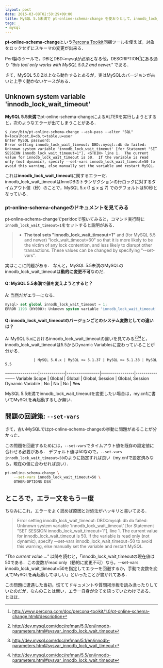 ```yaml
---
layout: post
date: 2015-03-08T02:50:29+09:00
title: MySQL 5.5未満で pt-online-schema-change を使おうとして，innodb_lock_wait_timeout にハマった話
tags:
- mysql
---
```

**pt-online-schema-change**という[Percona Toolkit](http://www.percona.com/software/percona-toolkit)同梱ツールを使えば，対象をロックせずにスキーマの変更が出来る．

Perl製のツールで，DBIとDBD::mysqlが必須となる他，DESCRIPTION[^1]にある通り *"this tool only works with MySQL 5.0.2 and newer."* である．

さて，MySQL 5.0.2以上なら動作するとあるが，実はMySQLのバージョンが古いと上手く動かないケースがある．

## Unknown system variable 'innodb_lock_wait_timeout'

**MySQL 5.5未満**でpt-online-schema-changeによるALTERを実行しようとすると，次のようなエラーが出てしまうことがある．

```console
$ /usr/bin/pt-online-schema-change --ask-pass --alter "SQL" h=localhost,D=db,t=table,u=user
Enter MySQL password:
Error setting innodb_lock_wait_timeout: DBD::mysql::db do failed: Unknown system variable 'innodb_lock_wait_timeout' [for Statement "SET SESSION innodb_lock_wait_timeout=1"], <STDIN> line 1.  The current value for innodb_lock_wait_timeout is 50.  If the variable is read only (not dynamic), specify --set-vars innodb_lock_wait_timeout=50 to avoid this warning, else manually set the variable and restart MySQL.
```

これは**innodb_lock_wait_timeout**に関するエラーだ．
innodb_lock_wait_timeoutはInnoDBのトランザクションの行ロックに対するタイムアウト値（秒）のことで，MySQL 5.x (1 ≦ x ≦ 7) でのデフォルトは50秒となっている．

### pt-online-schema-changeのドキュメントを見てみる

pt-online-schema-changeでperldocで覗いてみると，コマンド実行時に`innodb_lock_wait_timeout=1`をセットすると説明がある．

> - **The tool sets "innodb_lock_wait_timeout=1"** and (for MySQL 5.5 and newer) "lock_wait_timeout=60" so that it is more likely to be the victim of any lock contention, and less likely to disrupt other transactions.  These values can be changed by specifying "--set-vars".

実はここに問題がある．
なんと，MySQL 5.5未満のMySQLのinnodb_lock_wait_timeoutは**動的に変更不可**なのだ．

#### Q: MySQL 5.5未満で値を変えようとすると？

A: 当然だがエラーになる．

```sql
mysql> set global innodb_lock_wait_timeout = 1;
ERROR 1193 (HY000): Unknown system variable 'innodb_lock_wait_timeout'
```

#### Q: innodb_lock_wait_timeoutのバージョンごとのシステム変数としての違いは？

A: MySQL 5.xにおけるinnodb_lock_wait_timeoutの違いを見てみる[^2][^3][^4]と，innodb_lock_wait_timeoutは5.5からDynamic Variablesに変わっていることが分かる．

                 | MySQL 5.0.x | MySQL <= 5.1.37 | MySQL >= 5.1.38 | MySQL 5.5
-----------------|-------------|-----------------|-----------------|----------------
Variable Scope   | Global      | Global          | Global, Session | Global, Session
Dynamic Variable | No          | No              | No              | **Yes**

MySQL 5.5未満でinnodb_lock_wait_timeoutを変更したい場合は，my.cnfに書いてMySQLを再起動するしか無い．

## 問題の回避策: `--set-vars`

さて，古いMySQLではpt-online-schema-changeの挙動に問題があることが分かった．

この問題を回避するためには，`--set-vars`でタイムアウト値を既存の設定値に合わせる必要がある．
デフォルト値は50なので，`--set-vars innodb_lock_wait_timeout=50`のように指定すれば良い（my.cnfで設定済みなら，現在の値に合わせれば良い）．

```sh
pt-online-schema-change \
    --set-vars innodb_lock_wait_timeout=50 \
    OTHER-OPTIONS DSN
```

## ところで，エラー文をもう一度

ちなみにこれ，エラーをよく読めば原因と対処法がハッキリと書いてある．

> Error setting innodb_lock_wait_timeout: DBD::mysql::db do failed: Unknown system variable 'innodb_lock_wait_timeout' [for Statement "SET SESSION innodb_lock_wait_timeout=1"], <STDIN> line 1.  The current value for innodb_lock_wait_timeout is 50.  If the variable is read only (not dynamic), specify --set-vars innodb_lock_wait_timeout=50 to avoid this warning, else manually set the variable and restart MySQL.

*"The current value ..."* 以降を読むと，「innodb_lock_wait_timeoutの現在値は50である．この変数がread only（動的に変更不可）なら，--set-vars innodb_lock_wait_timeout=50を指定してエラーを回避するか，手動で変数を変えてMySQLを再起動してほしい」といったことが書かれてある．

この問題に遭遇した当初，慌ててドキュメントや質問掲示板を読み漁ったりしていたのだが，なんのことは無い，エラー自身が全てを語っていたわけである．
とほほ．

[^1]: http://www.percona.com/doc/percona-toolkit/1.0/pt-online-schema-change.html#description
[^2]: http://dev.mysql.com/doc/refman/5.0/en/innodb-parameters.html#sysvar_innodb_lock_wait_timeout
[^3]: http://dev.mysql.com/doc/refman/5.1/en/innodb-parameters.html#sysvar_innodb_lock_wait_timeout
[^4]: http://dev.mysql.com/doc/refman/5.5/en/innodb-parameters.html#sysvar_innodb_lock_wait_timeout
